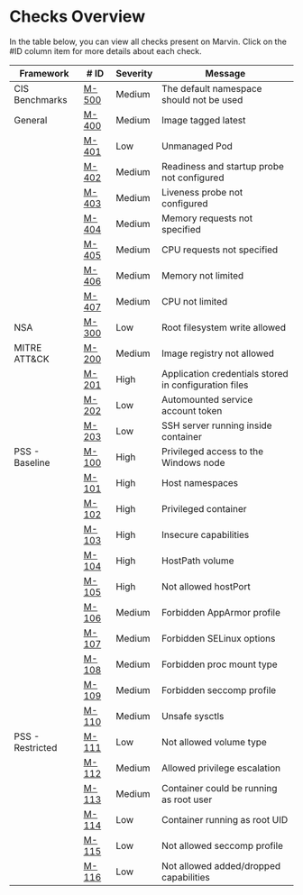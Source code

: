 # Checks Overview  

In the table below, you can view all checks present on Marvin. Click on the #ID column item for more details about each check.

| Framework        | # ID                                                                       | Severity | Message                                          |
|------------------|---------------------------------------------------------------------------|----------|--------------------------------------------------|
| CIS Benchmarks   | [M-500](/internal/builtins/cis/M-500_default_namespace.yaml)             | Medium   | The default namespace should not be used          |
| General          | [M-400](/internal/builtins/general/M-400_image_tag_latest.yaml)          | Medium   | Image tagged latest                              |
|                  | [M-401](/internal/builtins/general/M-401_unmanaged_pod.yaml)             | Low      | Unmanaged Pod                                    |
|                  | [M-402](/internal/builtins/general/M-402_readiness_probe.yaml)           | Medium   | Readiness and startup probe not configured       |
|                  | [M-403](/internal/builtins/general/M-403_liveness_probe.yaml)            | Medium   | Liveness probe not configured                    |
|                  | [M-404](/internal/builtins/general/M-404_memory_requests.yaml)           | Medium   | Memory requests not specified                    |
|                  | [M-405](/internal/builtins/general/M-405_cpu_requests.yaml)              | Medium   | CPU requests not specified                       |
|                  | [M-406](/internal/builtins/general/M-406_memory_limit.yaml)              | Medium   | Memory not limited                               |
|                  | [M-407](/internal/builtins/general/M-407_cpu_limit.yaml)                 | Medium   | CPU not limited                                  |
| NSA              | [M-300](/internal/builtins/nsa/M-300_read_only_root_filesystem.yml)     | Low      | Root filesystem write allowed                    |
| MITRE ATT&CK     | [M-200](/internal/builtins/mitre/M-200_allowed_registries.yml)          | Medium   | Image registry not allowed                       |
|                  | [M-201](/internal/builtins/mitre/M-201_app_credentials.yml)              | High     | Application credentials stored in configuration files |
|                  | [M-202](/internal/builtins/mitre/M-202_auto_mount_service_account.yml)  | Low      | Automounted service account token                 |
|                  | [M-203](/internal/builtins/mitre/M-203_ssh.yml)                          | Low      | SSH server running inside container               |
| PSS - Baseline   | [M-100](/internal/builtins/pss/baseline/M-100_host_process.yml)         | High     | Privileged access to the Windows node            |
|                  | [M-101](/internal/builtins/pss/baseline/M-101_host_namespaces.yml)       | High     | Host namespaces                                  |
|                  | [M-102](/internal/builtins/pss/baseline/M-102_privileged_containers.yml) | High     | Privileged container                             |
|                  | [M-103](/internal/builtins/pss/baseline/M-103_capabilities.yml)           | High     | Insecure capabilities                            |
|                  | [M-104](/internal/builtins/pss/baseline/M-104_host_path_volumes.yml)     | High     | HostPath volume                                  |
|                  | [M-105](/internal/builtins/pss/baseline/M-105_host_ports.yml)            | High     | Not allowed hostPort                             |
|                  | [M-106](/internal/builtins/pss/baseline/M-106_apparmor.yml)              | Medium   | Forbidden AppArmor profile                       |
|                  | [M-107](/internal/builtins/pss/baseline/M-107_selinux.yml)               | Medium   | Forbidden SELinux options                        |
|                  | [M-108](/internal/builtins/pss/baseline/M-108_proc_mount.yml)            | Medium   | Forbidden proc mount type                        |
|                  | [M-109](/internal/builtins/pss/baseline/M-109_seccomp.yml)               | Medium   | Forbidden seccomp profile                        |
|                  | [M-110](/internal/builtins/pss/baseline/M-110_sysctls.yml)               | Medium   | Unsafe sysctls                                   |
| PSS - Restricted | [M-111](/internal/builtins/pss/restricted/M-111_volume_types.yml)        | Low      | Not allowed volume type                          |
|                  | [M-112](/internal/builtins/pss/restricted/M-112_privilege_escalation.yml)| Medium  | Allowed privilege escalation                     |
|                  | [M-113](/internal/builtins/pss/restricted/M-113_run_as_non_root.yml)     | Medium   | Container could be running as root user          |
|                  | [M-114](/internal/builtins/pss/restricted/M-114_run_as_user.yml)         | Low      | Container running as root UID                    |
|                  | [M-115](/internal/builtins/pss/restricted/M-115_seccomp.yml)             | Low      | Not allowed seccomp profile                      |
|                  | [M-116](/internal/builtins/pss/restricted/M-116_capabilities.yml)         | Low      | Not allowed added/dropped capabilities           |
